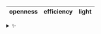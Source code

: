 | openness | efficiency | light |
| :------: | :--------: | :---: |

<details>
  <summary>✨</summary>
  These words are chosen at random each day. New words will appear here tomorrow morning.
</details>